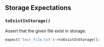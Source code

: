 ## Storage Expectations

### `toExistInStorage()`

Assert that the given file exist in storage.

```php
expect('test_file.txt')->toExistInStorage();
 ```
